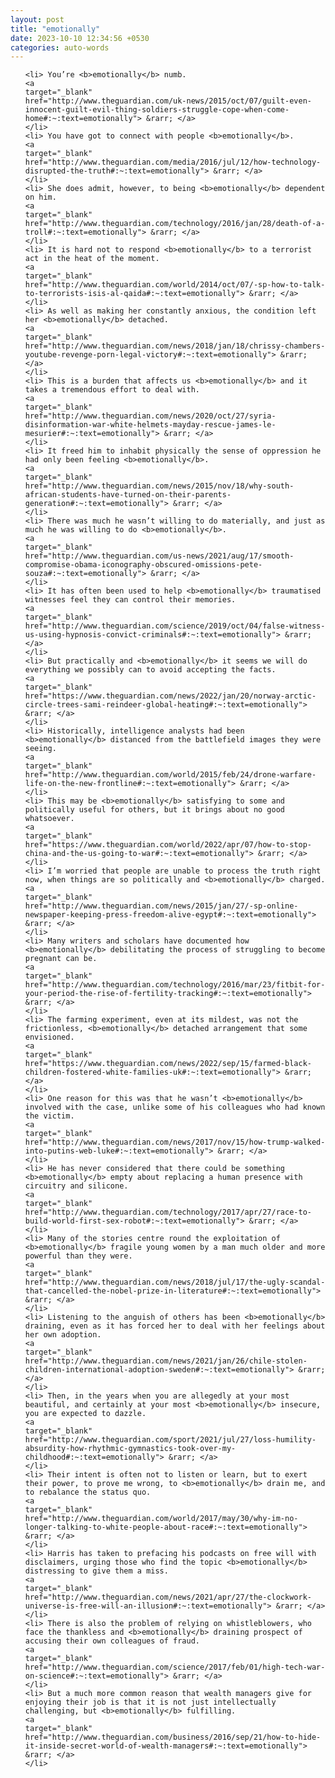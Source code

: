 ```yaml
---
layout: post
title: "emotionally"
date: 2023-10-10 12:34:56 +0530
categories: auto-words
---
```

<ol>

    <li> You’re <b>emotionally</b> numb.
    <a 
    target="_blank" 
    href="http://www.theguardian.com/uk-news/2015/oct/07/guilt-even-innocent-guilt-evil-thing-soldiers-struggle-cope-when-come-home#:~:text=emotionally"> &rarr; </a>
    </li>
    <li> You have got to connect with people <b>emotionally</b>.
    <a 
    target="_blank" 
    href="http://www.theguardian.com/media/2016/jul/12/how-technology-disrupted-the-truth#:~:text=emotionally"> &rarr; </a>
    </li>
    <li> She does admit, however, to being <b>emotionally</b> dependent on him.
    <a 
    target="_blank" 
    href="http://www.theguardian.com/technology/2016/jan/28/death-of-a-troll#:~:text=emotionally"> &rarr; </a>
    </li>
    <li> It is hard not to respond <b>emotionally</b> to a terrorist act in the heat of the moment.
    <a 
    target="_blank" 
    href="http://www.theguardian.com/world/2014/oct/07/-sp-how-to-talk-to-terrorists-isis-al-qaida#:~:text=emotionally"> &rarr; </a>
    </li>
    <li> As well as making her constantly anxious, the condition left her <b>emotionally</b> detached.
    <a 
    target="_blank" 
    href="http://www.theguardian.com/news/2018/jan/18/chrissy-chambers-youtube-revenge-porn-legal-victory#:~:text=emotionally"> &rarr; </a>
    </li>
    <li> This is a burden that affects us <b>emotionally</b> and it takes a tremendous effort to deal with.
    <a 
    target="_blank" 
    href="http://www.theguardian.com/news/2020/oct/27/syria-disinformation-war-white-helmets-mayday-rescue-james-le-mesurier#:~:text=emotionally"> &rarr; </a>
    </li>
    <li> It freed him to inhabit physically the sense of oppression he had only been feeling <b>emotionally</b>.
    <a 
    target="_blank" 
    href="http://www.theguardian.com/news/2015/nov/18/why-south-african-students-have-turned-on-their-parents-generation#:~:text=emotionally"> &rarr; </a>
    </li>
    <li> There was much he wasn’t willing to do materially, and just as much he was willing to do <b>emotionally</b>.
    <a 
    target="_blank" 
    href="http://www.theguardian.com/us-news/2021/aug/17/smooth-compromise-obama-iconography-obscured-omissions-pete-souza#:~:text=emotionally"> &rarr; </a>
    </li>
    <li> It has often been used to help <b>emotionally</b> traumatised witnesses feel they can control their memories.
    <a 
    target="_blank" 
    href="http://www.theguardian.com/science/2019/oct/04/false-witness-us-using-hypnosis-convict-criminals#:~:text=emotionally"> &rarr; </a>
    </li>
    <li> But practically and <b>emotionally</b> it seems we will do everything we possibly can to avoid accepting the facts.
    <a 
    target="_blank" 
    href="https://www.theguardian.com/news/2022/jan/20/norway-arctic-circle-trees-sami-reindeer-global-heating#:~:text=emotionally"> &rarr; </a>
    </li>
    <li> Historically, intelligence analysts had been <b>emotionally</b> distanced from the battlefield images they were seeing.
    <a 
    target="_blank" 
    href="http://www.theguardian.com/world/2015/feb/24/drone-warfare-life-on-the-new-frontline#:~:text=emotionally"> &rarr; </a>
    </li>
    <li> This may be <b>emotionally</b> satisfying to some and politically useful for others, but it brings about no good whatsoever.
    <a 
    target="_blank" 
    href="https://www.theguardian.com/world/2022/apr/07/how-to-stop-china-and-the-us-going-to-war#:~:text=emotionally"> &rarr; </a>
    </li>
    <li> I’m worried that people are unable to process the truth right now, when things are so politically and <b>emotionally</b> charged.
    <a 
    target="_blank" 
    href="http://www.theguardian.com/news/2015/jan/27/-sp-online-newspaper-keeping-press-freedom-alive-egypt#:~:text=emotionally"> &rarr; </a>
    </li>
    <li> Many writers and scholars have documented how <b>emotionally</b> debilitating the process of struggling to become pregnant can be.
    <a 
    target="_blank" 
    href="http://www.theguardian.com/technology/2016/mar/23/fitbit-for-your-period-the-rise-of-fertility-tracking#:~:text=emotionally"> &rarr; </a>
    </li>
    <li> The farming experiment, even at its mildest, was not the frictionless, <b>emotionally</b> detached arrangement that some envisioned.
    <a 
    target="_blank" 
    href="https://www.theguardian.com/news/2022/sep/15/farmed-black-children-fostered-white-families-uk#:~:text=emotionally"> &rarr; </a>
    </li>
    <li> One reason for this was that he wasn’t <b>emotionally</b> involved with the case, unlike some of his colleagues who had known the victim.
    <a 
    target="_blank" 
    href="http://www.theguardian.com/news/2017/nov/15/how-trump-walked-into-putins-web-luke#:~:text=emotionally"> &rarr; </a>
    </li>
    <li> He has never considered that there could be something <b>emotionally</b> empty about replacing a human presence with circuitry and silicone.
    <a 
    target="_blank" 
    href="http://www.theguardian.com/technology/2017/apr/27/race-to-build-world-first-sex-robot#:~:text=emotionally"> &rarr; </a>
    </li>
    <li> Many of the stories centre round the exploitation of <b>emotionally</b> fragile young women by a man much older and more powerful than they were.
    <a 
    target="_blank" 
    href="http://www.theguardian.com/news/2018/jul/17/the-ugly-scandal-that-cancelled-the-nobel-prize-in-literature#:~:text=emotionally"> &rarr; </a>
    </li>
    <li> Listening to the anguish of others has been <b>emotionally</b> draining, even as it has forced her to deal with her feelings about her own adoption.
    <a 
    target="_blank" 
    href="http://www.theguardian.com/news/2021/jan/26/chile-stolen-children-international-adoption-sweden#:~:text=emotionally"> &rarr; </a>
    </li>
    <li> Then, in the years when you are allegedly at your most beautiful, and certainly at your most <b>emotionally</b> insecure, you are expected to dazzle.
    <a 
    target="_blank" 
    href="http://www.theguardian.com/sport/2021/jul/27/loss-humility-absurdity-how-rhythmic-gymnastics-took-over-my-childhood#:~:text=emotionally"> &rarr; </a>
    </li>
    <li> Their intent is often not to listen or learn, but to exert their power, to prove me wrong, to <b>emotionally</b> drain me, and to rebalance the status quo.
    <a 
    target="_blank" 
    href="http://www.theguardian.com/world/2017/may/30/why-im-no-longer-talking-to-white-people-about-race#:~:text=emotionally"> &rarr; </a>
    </li>
    <li> Harris has taken to prefacing his podcasts on free will with disclaimers, urging those who find the topic <b>emotionally</b> distressing to give them a miss.
    <a 
    target="_blank" 
    href="http://www.theguardian.com/news/2021/apr/27/the-clockwork-universe-is-free-will-an-illusion#:~:text=emotionally"> &rarr; </a>
    </li>
    <li> There is also the problem of relying on whistleblowers, who face the thankless and <b>emotionally</b> draining prospect of accusing their own colleagues of fraud.
    <a 
    target="_blank" 
    href="http://www.theguardian.com/science/2017/feb/01/high-tech-war-on-science#:~:text=emotionally"> &rarr; </a>
    </li>
    <li> But a much more common reason that wealth managers give for enjoying their job is that it is not just intellectually challenging, but <b>emotionally</b> fulfilling.
    <a 
    target="_blank" 
    href="http://www.theguardian.com/business/2016/sep/21/how-to-hide-it-inside-secret-world-of-wealth-managers#:~:text=emotionally"> &rarr; </a>
    </li>